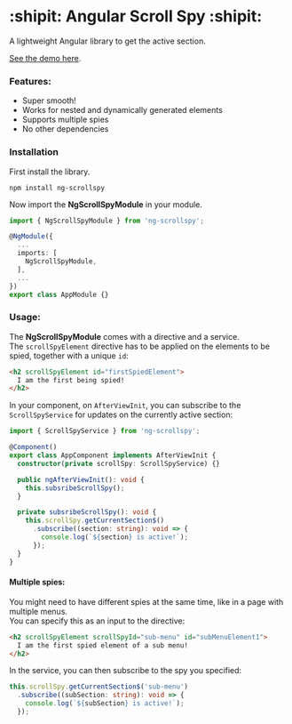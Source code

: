 # :shipit: Angular Scroll Spy :shipit:
A lightweight Angular library to get the active section.

[See the demo here](https://aleesaan.github.io/ng-scrollspy/).

### Features:
* Super smooth!
* Works for nested and dynamically generated elements
* Supports multiple spies
* No other dependencies

### Installation
First install the library.

```
npm install ng-scrollspy
```

Now import the **NgScrollSpyModule** in your module.

```ts
import { NgScrollSpyModule } from 'ng-scrollspy';

@NgModule({
  ...
  imports: [
    NgScrollSpyModule,
  ],
  ...
})
export class AppModule {}
```

### Usage:
The **NgScrollSpyModule** comes with a directive and a service.  
The `scrollSpyElement` directive has to be applied on the elements to be spied, together with a unique `id`:

```html
<h2 scrollSpyElement id="firstSpiedElement">
  I am the first being spied!
</h2>
```

In your component, on `AfterViewInit`, you can subscribe to the `ScrollSpyService` for updates on the currently active section:

```ts
import { ScrollSpyService } from 'ng-scrollspy';

@Component()
export class AppComponent implements AfterViewInit {
  constructor(private scrollSpy: ScrollSpyService) {}

  public ngAfterViewInit(): void {
    this.subsribeScrollSpy();
  }

  private subsribeScrollSpy(): void {
    this.scrollSpy.getCurrentSection$()
      .subscribe((section: string): void => {
        console.log(`${section} is active!`);
      });
  }
}
```

#### Multiple spies:
You might need to have different spies at the same time, like in a page with multiple menus.  
You can specify this as an input to the directive:

```html
<h2 scrollSpyElement scrollSpyId="sub-menu" id="subMenuElement1">
  I am the first spied element of a sub menu!
</h2>
```

In the service, you can then subscribe to the spy you specified:
```ts
this.scrollSpy.getCurrentSection$('sub-menu')
  .subscribe((subSection: string): void => {
    console.log(`${subSection} is active!`);
  });
```
